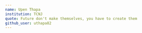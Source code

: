 ```yaml
---
name: Upen Thapa
institution: TCNJ
quote: Future don't make themselves, you have to create them
github_user: uthapa82
---
```

